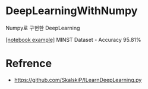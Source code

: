 # DeepLearningWithNumpy
Numpy로 구현한 DeepLearning

[[notebook example]](https://github.com/kimjiil/DeepLearningWithNumpy/notebooks/DeeplearningWithNumpy_Training_Test.ipynb)
MINST Dataset - Accuracy 95.81%

# Refrence
- https://github.com/SkalskiP/ILearnDeepLearning.py
